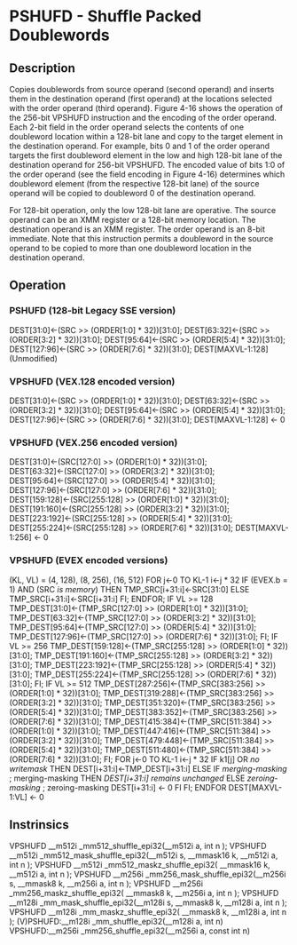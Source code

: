 # PSHUFD - Shuffle Packed Doublewords

## Description

Copies doublewords from source operand (second operand) and inserts them in the destination operand (first operand) at the locations selected with the order operand (third operand). Figure 4-16 shows the operation of the 256-bit VPSHUFD instruction and the encoding of the order operand. Each 2-bit field in the order operand selects the contents of one doubleword location within a 128-bit lane and copy to the target element in the destination operand. For example, bits 0 and 1 of the order operand targets the first doubleword element in the low and high 128-bit lane of the destination operand for 256-bit VPSHUFD. The encoded value of bits 1:0 of the order operand (see the field encoding in Figure 4-16) determines which doubleword element (from the respective 128-bit lane) of the source operand will be copied to doubleword 0 of the destination operand.

For 128-bit operation, only the low 128-bit lane are operative. The source operand can be an XMM register or a 128-bit memory location. The destination operand is an XMM register. The order operand is an 8-bit immediate. Note that this instruction permits a doubleword in the source operand to be copied to more than one doubleword location in the destination operand.

## Operation

### PSHUFD (128-bit Legacy SSE version)

DEST[31:0]←(SRC >> (ORDER[1:0] * 32))[31:0];
DEST[63:32]←(SRC >> (ORDER[3:2] * 32))[31:0];
DEST[95:64]←(SRC >> (ORDER[5:4] * 32))[31:0];
DEST[127:96]←(SRC >> (ORDER[7:6] * 32))[31:0];
DEST[MAXVL-1:128] (Unmodified)

### VPSHUFD (VEX.128 encoded version)

DEST[31:0]←(SRC >> (ORDER[1:0] * 32))[31:0];
DEST[63:32]←(SRC >> (ORDER[3:2] * 32))[31:0];
DEST[95:64]←(SRC >> (ORDER[5:4] * 32))[31:0];
DEST[127:96]←(SRC >> (ORDER[7:6] * 32))[31:0];
DEST[MAXVL-1:128] ← 0

### VPSHUFD (VEX.256 encoded version)

DEST[31:0]←(SRC[127:0] >> (ORDER[1:0] * 32))[31:0];
DEST[63:32]←(SRC[127:0] >> (ORDER[3:2] * 32))[31:0];
DEST[95:64]←(SRC[127:0] >> (ORDER[5:4] * 32))[31:0];
DEST[127:96]←(SRC[127:0] >> (ORDER[7:6] * 32))[31:0];
DEST[159:128]←(SRC[255:128] >> (ORDER[1:0] * 32))[31:0];
DEST[191:160]←(SRC[255:128] >> (ORDER[3:2] * 32))[31:0];
DEST[223:192]←(SRC[255:128] >> (ORDER[5:4] * 32))[31:0];
DEST[255:224]←(SRC[255:128] >> (ORDER[7:6] * 32))[31:0];
DEST[MAXVL-1:256] ← 0

### VPSHUFD (EVEX encoded versions)

(KL, VL) = (4, 128), (8, 256), (16, 512)
FOR j←0 TO KL-1
    i←j * 32
    IF (EVEX.b = 1) AND (SRC *is memory*)
        THEN TMP_SRC[i+31:i]←SRC[31:0]
        ELSE TMP_SRC[i+31:i]←SRC[i+31:i]
    FI;
ENDFOR;
IF VL >= 128
    TMP_DEST[31:0]←(TMP_SRC[127:0] >> (ORDER[1:0] * 32))[31:0];
    TMP_DEST[63:32]←(TMP_SRC[127:0] >> (ORDER[3:2] * 32))[31:0];
    TMP_DEST[95:64]←(TMP_SRC[127:0] >> (ORDER[5:4] * 32))[31:0];
    TMP_DEST[127:96]←(TMP_SRC[127:0] >> (ORDER[7:6] * 32))[31:0];
FI;
IF VL >= 256
    TMP_DEST[159:128]←(TMP_SRC[255:128] >> (ORDER[1:0] * 32))[31:0];
    TMP_DEST[191:160]←(TMP_SRC[255:128] >> (ORDER[3:2] * 32))[31:0];
    TMP_DEST[223:192]←(TMP_SRC[255:128] >> (ORDER[5:4] * 32))[31:0];
    TMP_DEST[255:224]←(TMP_SRC[255:128] >> (ORDER[7:6] * 32))[31:0];
FI;
IF VL >= 512
    TMP_DEST[287:256]←(TMP_SRC[383:256] >> (ORDER[1:0] * 32))[31:0];
    TMP_DEST[319:288]←(TMP_SRC[383:256] >> (ORDER[3:2] * 32))[31:0];
    TMP_DEST[351:320]←(TMP_SRC[383:256] >> (ORDER[5:4] * 32))[31:0];
    TMP_DEST[383:352]←(TMP_SRC[383:256] >> (ORDER[7:6] * 32))[31:0];
    TMP_DEST[415:384]←(TMP_SRC[511:384] >> (ORDER[1:0] * 32))[31:0];
    TMP_DEST[447:416]←(TMP_SRC[511:384] >> (ORDER[3:2] * 32))[31:0];
    TMP_DEST[479:448]←(TMP_SRC[511:384] >> (ORDER[5:4] * 32))[31:0];
    TMP_DEST[511:480]←(TMP_SRC[511:384] >> (ORDER[7:6] * 32))[31:0];
FI;
FOR j←0 TO KL-1
    i←j * 32
    IF k1[j] OR *no writemask*
        THEN DEST[i+31:i]←TMP_DEST[i+31:i]
        ELSE
            IF *merging-masking*
                        ; merging-masking
                THEN *DEST[i+31:i] remains unchanged*
                ELSE *zeroing-masking*
                            ; zeroing-masking
                    DEST[i+31:i] ← 0
            FI
    FI;
ENDFOR
DEST[MAXVL-1:VL] ← 0

## Instrinsics

VPSHUFD __m512i _mm512_shuffle_epi32(__m512i a, int n );
VPSHUFD __m512i _mm512_mask_shuffle_epi32(__m512i s, __mmask16 k, __m512i a, int n );
VPSHUFD __m512i _mm512_maskz_shuffle_epi32( __mmask16 k, __m512i a, int n );
VPSHUFD __m256i _mm256_mask_shuffle_epi32(__m256i s, __mmask8 k, __m256i a, int n );
VPSHUFD __m256i _mm256_maskz_shuffle_epi32( __mmask8 k, __m256i a, int n );
VPSHUFD __m128i _mm_mask_shuffle_epi32(__m128i s, __mmask8 k, __m128i a, int n );
VPSHUFD __m128i _mm_maskz_shuffle_epi32( __mmask8 k, __m128i a, int n );
(V)PSHUFD:__m128i _mm_shuffle_epi32(__m128i a, int n)
VPSHUFD:__m256i _mm256_shuffle_epi32(__m256i a, const int n)